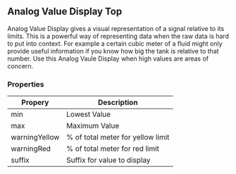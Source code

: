 ## Analog Value Display Top
Analog Value Display gives a visual representation of a signal relative to its limits. This is a powerful way of representing data when the raw data is hard to put into context. For example a certain cubic meter of a fluid might only provide useful information if you know how big the tank is relative to that number. Use this Analog Vaule Display when high values are areas of concern.
### Properties
| Propery       | Description                       |
| ------------- | --------------------------------- |
| min           | Lowest Value                      |
| max           | Maximum Value                     |
| warningYellow | % of total meter for yellow limit |
| warningRed    | % of total meter for red limit    |
| suffix        | Suffix for value to display       |
